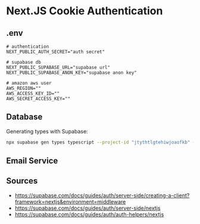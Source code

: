 # Next.JS Cookie Authentication

## .env

```.env
# authentication
NEXT_PUBLIC_AUTH_SECRET="auth secret"

# supabase db
NEXT_PUBLIC_SUPABASE_URL="supabase url"
NEXT_PUBLIC_SUPABASE_ANON_KEY="supabase anon key"

# amazon aws user
AWS_REGION=""
AWS_ACCESS_KEY_ID=""
AWS_SECRET_ACCESS_KEY=""
```

## Database

Generating types with Supabase:

```bash
npx supabase gen types typescript --project-id "jtythtlgtehiwjoaofkb" --schema public > src/app/lib/db/db.types.ts --debug
```

## Email Service

## Sources

* <https://supabase.com/docs/guides/auth/server-side/creating-a-client?framework=nextjs&environment=middleware>
* <https://supabase.com/docs/guides/auth/server-side/nextjs>
* <https://supabase.com/docs/guides/auth/auth-helpers/nextjs>
